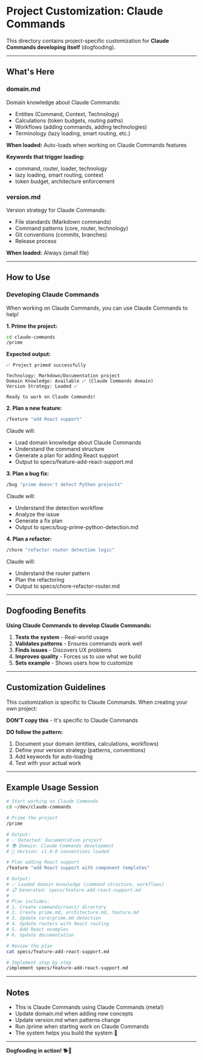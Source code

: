 # Project Customization: Claude Commands

This directory contains project-specific customization for **Claude Commands developing itself** (dogfooding).

---

## What's Here

### domain.md

Domain knowledge about Claude Commands:
- Entities (Command, Context, Technology)
- Calculations (token budgets, routing paths)
- Workflows (adding commands, adding technologies)
- Terminology (lazy loading, smart routing, etc.)

**When loaded:** Auto-loads when working on Claude Commands features

**Keywords that trigger loading:**
- command, router, loader, technology
- lazy loading, smart routing, context
- token budget, architecture enforcement

### version.md

Version strategy for Claude Commands:
- File standards (Markdown commands)
- Command patterns (core, router, technology)
- Git conventions (commits, branches)
- Release process

**When loaded:** Always (small file)

---

## How to Use

### Developing Claude Commands

When working on Claude Commands, you can use Claude Commands to help!

**1. Prime the project:**
```bash
cd claude-commands
/prime
```

**Expected output:**
```
✅ Project primed successfully

Technology: Markdown/Documentation project
Domain Knowledge: Available ✅ (Claude Commands domain)
Version Strategy: Loaded ✅

Ready to work on Claude Commands!
```

**2. Plan a new feature:**
```bash
/feature "add React support"
```

Claude will:
- Load domain knowledge about Claude Commands
- Understand the command structure
- Generate a plan for adding React support
- Output to specs/feature-add-react-support.md

**3. Plan a bug fix:**
```bash
/bug "prime doesn't detect Python projects"
```

Claude will:
- Understand the detection workflow
- Analyze the issue
- Generate a fix plan
- Output to specs/bug-prime-python-detection.md

**4. Plan a refactor:**
```bash
/chore "refactor router detection logic"
```

Claude will:
- Understand the router pattern
- Plan the refactoring
- Output to specs/chore-refactor-router.md

---

## Dogfooding Benefits

**Using Claude Commands to develop Claude Commands:**

1. **Tests the system** - Real-world usage
2. **Validates patterns** - Ensures commands work well
3. **Finds issues** - Discovers UX problems
4. **Improves quality** - Forces us to use what we build
5. **Sets example** - Shows users how to customize

---

## Customization Guidelines

This customization is specific to Claude Commands. When creating your own project:

**DON'T copy this** - It's specific to Claude Commands

**DO follow the pattern:**
1. Document your domain (entities, calculations, workflows)
2. Define your version strategy (patterns, conventions)
3. Add keywords for auto-loading
4. Test with your actual work

---

## Example Usage Session

```bash
# Start working on Claude Commands
cd ~/dev/claude-commands

# Prime the project
/prime

# Output:
# ✅ Detected: Documentation project
# 📚 Domain: Claude Commands development
# 🔧 Version: v1.0.0 conventions loaded

# Plan adding React support
/feature "add React support with component templates"

# Output:
# ✅ Loaded domain knowledge (command structure, workflows)
# 📋 Generated: specs/feature-add-react-support.md
#
# Plan includes:
# 1. Create commands/react/ directory
# 2. Create prime.md, architecture.md, feature.md
# 3. Update core/prime.md detection
# 4. Update routers with React routing
# 5. Add React examples
# 6. Update documentation

# Review the plan
cat specs/feature-add-react-support.md

# Implement step by step
/implement specs/feature-add-react-support.md
```

---

## Notes

- This is Claude Commands using Claude Commands (meta!)
- Update domain.md when adding new concepts
- Update version.md when patterns change
- Run /prime when starting work on Claude Commands
- The system helps you build the system 🤯

---

**Dogfooding in action!** 🐕🍖
